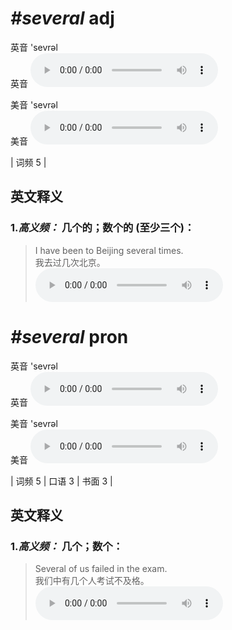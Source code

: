 # ***\#several*** adj
英音 'sevrəl  
英音
<audio src="./media/several-B.aac" controls="controls"></audio>

美音 'sevrəl  
美音
<audio src="./media/several.aac" controls="controls"></audio>



| 词频 5 |  

英文释义
---
### 1.*高义频：* **几个的；数个的 (至少三个)：**  

 > I have been to Beijing several times.  
 > 我去过几次北京。    
<audio src="./media/several-1.aac" controls="controls"></audio>


# ***\#several*** pron
英音 'sevrəl  
英音
<audio src="./media/several-B.aac" controls="controls"></audio>

美音 'sevrəl  
美音
<audio src="./media/several.aac" controls="controls"></audio>



| 词频 5 | 口语 3 | 书面 3 |  

英文释义
---
### 1.*高义频：* **几个；数个：**  

 > Several of us failed in the exam.  
 > 我们中有几个人考试不及格。    
<audio src="./media/several-2.aac" controls="controls"></audio>


